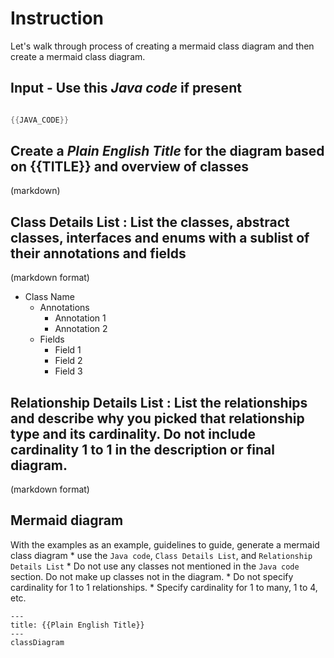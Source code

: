 # Instruction

Let's walk through process of creating a mermaid class diagram and then create a mermaid class diagram.

## Input - Use this ***Java code*** if present

```java

{{JAVA_CODE}}

```

## Create a ***Plain English Title*** for the diagram based on {{TITLE}} and overview of classes
(markdown)

## **Class Details List** : List the classes, abstract classes, interfaces and enums with a sublist of their annotations and fields
(markdown format)
* Class Name
    * Annotations
        * Annotation 1
        * Annotation 2
    * Fields
        * Field 1
        * Field 2
        * Field 3

## **Relationship Details List** : List the relationships and describe why you picked that relationship type and its cardinality. Do not include cardinality 1 to 1 in the description or final diagram.
(markdown format)


## Mermaid diagram

With the examples as an example, guidelines to guide, generate a mermaid class diagram
    * use the `Java code`, `Class Details List`, and `Relationship Details List`
    * Do not use any classes not mentioned in the `Java code` section. Do not make up classes not in the diagram.
    * Do not specify cardinality for 1 to 1 relationships. 
    * Specify cardinality for 1 to many, 1 to 4, etc. 

```mermaid
---
title: {{Plain English Title}}
---
classDiagram


```

